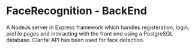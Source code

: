 # FaceRecognition - BackEnd

A NodeJs server in Express framework which handles registeration, login, profile pages and interacting with the front end using a PostgreSQL database.
Clarifai API has been used for face detection.
